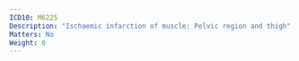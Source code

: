 ```yaml
---
ICD10: M6225
Description: "Ischaemic infarction of muscle: Pelvic region and thigh"
Matters: No
Weight: 0
---
```


